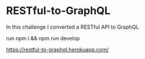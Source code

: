 # RESTful-to-GraphQL

In this challenge I converted a RESTful API to GraphQL

run npm i && npm run develop

https://restful-to-graphql.herokuapp.com/
